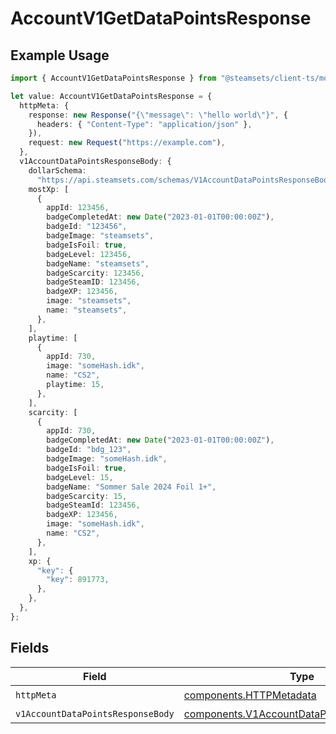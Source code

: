 # AccountV1GetDataPointsResponse

## Example Usage

```typescript
import { AccountV1GetDataPointsResponse } from "@steamsets/client-ts/models/operations";

let value: AccountV1GetDataPointsResponse = {
  httpMeta: {
    response: new Response("{\"message\": \"hello world\"}", {
      headers: { "Content-Type": "application/json" },
    }),
    request: new Request("https://example.com"),
  },
  v1AccountDataPointsResponseBody: {
    dollarSchema:
      "https://api.steamsets.com/schemas/V1AccountDataPointsResponseBody.json",
    mostXp: [
      {
        appId: 123456,
        badgeCompletedAt: new Date("2023-01-01T00:00:00Z"),
        badgeId: "123456",
        badgeImage: "steamsets",
        badgeIsFoil: true,
        badgeLevel: 123456,
        badgeName: "steamsets",
        badgeScarcity: 123456,
        badgeSteamID: 123456,
        badgeXP: 123456,
        image: "steamsets",
        name: "steamsets",
      },
    ],
    playtime: [
      {
        appId: 730,
        image: "someHash.idk",
        name: "CS2",
        playtime: 15,
      },
    ],
    scarcity: [
      {
        appId: 730,
        badgeCompletedAt: new Date("2023-01-01T00:00:00Z"),
        badgeId: "bdg_123",
        badgeImage: "someHash.idk",
        badgeIsFoil: true,
        badgeLevel: 15,
        badgeName: "Sommer Sale 2024 Foil 1+",
        badgeScarcity: 15,
        badgeSteamId: 123456,
        badgeXP: 123456,
        image: "someHash.idk",
        name: "CS2",
      },
    ],
    xp: {
      "key": {
        "key": 891773,
      },
    },
  },
};
```

## Fields

| Field                                                                                                    | Type                                                                                                     | Required                                                                                                 | Description                                                                                              |
| -------------------------------------------------------------------------------------------------------- | -------------------------------------------------------------------------------------------------------- | -------------------------------------------------------------------------------------------------------- | -------------------------------------------------------------------------------------------------------- |
| `httpMeta`                                                                                               | [components.HTTPMetadata](../../models/components/httpmetadata.md)                                       | :heavy_check_mark:                                                                                       | N/A                                                                                                      |
| `v1AccountDataPointsResponseBody`                                                                        | [components.V1AccountDataPointsResponseBody](../../models/components/v1accountdatapointsresponsebody.md) | :heavy_minus_sign:                                                                                       | OK                                                                                                       |